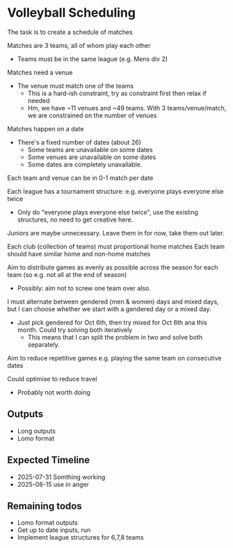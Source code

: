 # Volleyball Scheduling
The task is to create a schedule of matches

Matches are 3 teams, all of whom play each other
* Teams must be in the same league (e.g. Mens div 2)

Matches need a venue
* The venue must match one of the teams
    * This is a hard-ish constraint, try as constraint first then relax if needed
    * Hm, we have ~11 venues and ~49 teams. With 3 teams/venue/match, we are constrained on the number of venues

Matches happen on a date
* There's a fixed number of dates (about 26)
    * Some teams are unavailable on some dates
    * Some venues are unavailable on some dates
    * Some dates are completely unavailable.

Each team and venue can be in 0-1 match per date

Each league has a tournament structure: e.g. everyone plays everyone else twice
* Only do "everyone plays everyone else twice", use the existing structures, no need to get creative here.

Juniors are maybe unnecessary. Leave them in for now, take them out later.

Each club (collection of teams) must proportional home matches
Each team should have similar home and non-home matches

Aim to distribute games as evenly as possible across the season for each team (so e.g. not all at the end of season)
* Possibly: aim not to screw one team over also.

I must alternate between gendered (men & women) days and mixed days, but I can choose whether we start with a gendered day or a mixed day.
* Just pick gendered for Oct 6th, then try mixed for Oct 6th ana this month. Could try solving both iteratively
    * This means that I can split the problem in two and solve both separately.

Aim to reduce repetitive games e.g. playing the same team on consecutive dates

Could optimise to reduce travel
* Probably not worth doing

## Outputs
* Long outputs
* Lomo format

## Expected Timeline
* 2025-07-31 Somthing working
* 2025-08-15 use in anger

## Remaining todos
* Lomo format outputs
* Get up to date inputs, run
* Implement league structures for 6,7,8 teams
